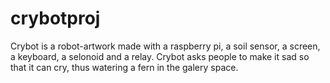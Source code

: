 # crybotproj

Crybot is a robot-artwork made with a raspberry pi, a soil sensor, a screen, a keyboard, a selonoid and a relay. Crybot asks people to make it sad so that it can cry, thus watering a fern in the galery space.
